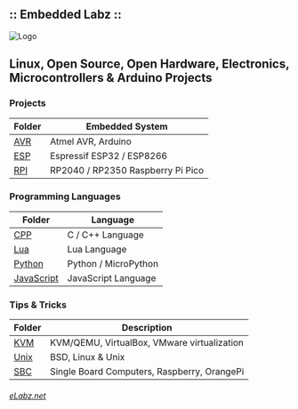 
## :: Embedded Labz ::
![Logo](http://elabz.net/banner.png)
## Linux, Open Source, Open Hardware, Electronics, Microcontrollers & Arduino Projects

### Projects

| Folder | Embedded System |
|--------|-----------------|
| [AVR](https://elabz.net/AVR/)  | Atmel AVR, Arduino |
| [ESP](https://elabz.net/ESP/)  | Espressif ESP32 / ESP8266 |
| [RPI](https://elabz.net/RPI/)  | RP2040 / RP2350 Raspberry Pi Pico |

### Programming Languages

| Folder     | Language              |
|------------|----------------------|
| [CPP](https://elabz.net/CPP/)     | C / C++ Language      |
| [Lua](https://elabz.net/Lua/)     | Lua Language         |
| [Python](https://elabz.net/Python/) | Python / MicroPython |
| [JavaScript](https://elabz.net/JavaScript/) | JavaScript Language |

### Tips & Tricks

| Folder | Description |
|--------|---------------------------|
| [KVM](https://elabz.net/KVM/)   | KVM/QEMU, VirtualBox, VMware virtualization |
| [Unix](https://elabz.net/Unix/) | BSD, Linux & Unix |
| [SBC](https://elabz.net/SBC/)   | Single Board Computers, Raspberry, OrangePi |

###### [eLabz.net](https://elabz.net)
